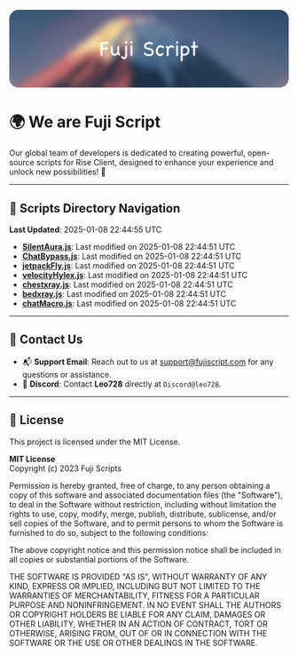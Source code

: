 ![Banner](.github/b.webp)

# 🌍 **We are Fuji Script**

Our global team of developers is dedicated to creating powerful, open-source scripts for Rise Client, designed to enhance your experience and unlock new possibilities! 🌟

---
<!-- SCRIPTS_NAVIGATION_START -->
## 📂 **Scripts Directory Navigation**

**Last Updated**: 2025-01-08 22:44:55 UTC

- **[SilentAura.js](scripts/SilentAura.js)**: Last modified on 2025-01-08 22:44:51 UTC
- **[ChatBypass.js](scripts/ChatBypass.js)**: Last modified on 2025-01-08 22:44:51 UTC
- **[jetpackFly.js](scripts/jetpackFly.js)**: Last modified on 2025-01-08 22:44:51 UTC
- **[velocityHylex.js](scripts/velocityHylex.js)**: Last modified on 2025-01-08 22:44:51 UTC
- **[chestxray.js](scripts/chestxray.js)**: Last modified on 2025-01-08 22:44:51 UTC
- **[bedxray.js](scripts/bedxray.js)**: Last modified on 2025-01-08 22:44:51 UTC
- **[chatMacro.js](scripts/chatMacro.js)**: Last modified on 2025-01-08 22:44:51 UTC

<!-- SCRIPTS_NAVIGATION_END -->

---

## 💬 **Contact Us**  
- 📬 **Support Email**: Reach out to us at [support@fujiscript.com](mailto:support@fujiscript.com) for any questions or assistance.  
- 💬 **Discord**: Contact **Leo728** directly at `Discord@leo728`.

---

## 📜 **License**

This project is licensed under the MIT License.  

**MIT License**  
Copyright (c) 2023 Fuji Scripts  

Permission is hereby granted, free of charge, to any person obtaining a copy of this software and associated documentation files (the "Software"), to deal in the Software without restriction, including without limitation the rights to use, copy, modify, merge, publish, distribute, sublicense, and/or sell copies of the Software, and to permit persons to whom the Software is furnished to do so, subject to the following conditions:  

The above copyright notice and this permission notice shall be included in all copies or substantial portions of the Software.  

THE SOFTWARE IS PROVIDED "AS IS", WITHOUT WARRANTY OF ANY KIND, EXPRESS OR IMPLIED, INCLUDING BUT NOT LIMITED TO THE WARRANTIES OF MERCHANTABILITY, FITNESS FOR A PARTICULAR PURPOSE AND NONINFRINGEMENT. IN NO EVENT SHALL THE AUTHORS OR COPYRIGHT HOLDERS BE LIABLE FOR ANY CLAIM, DAMAGES OR OTHER LIABILITY, WHETHER IN AN ACTION OF CONTRACT, TORT OR OTHERWISE, ARISING FROM, OUT OF OR IN CONNECTION WITH THE SOFTWARE OR THE USE OR OTHER DEALINGS IN THE SOFTWARE.  
